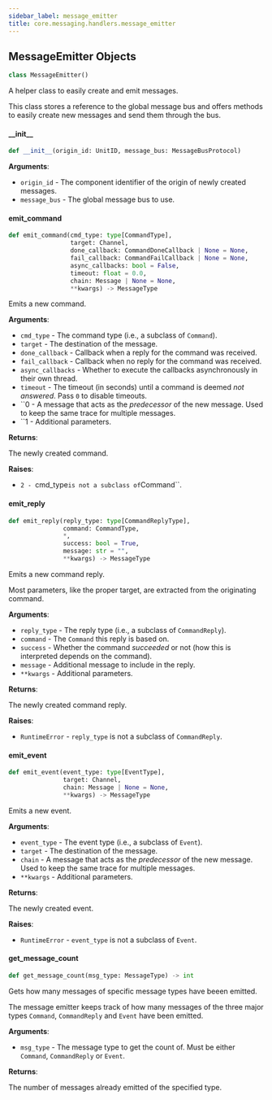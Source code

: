 ```yaml
---
sidebar_label: message_emitter
title: core.messaging.handlers.message_emitter
---
```


## MessageEmitter Objects

```python
class MessageEmitter()
```

A helper class to easily create and emit messages.

This class stores a reference to the global message bus and offers methods to easily create new messages and send them through the bus.

#### \_\_init\_\_

```python
def __init__(origin_id: UnitID, message_bus: MessageBusProtocol)
```

**Arguments**:

- `origin_id` - The component identifier of the origin of newly created messages.
- `message_bus` - The global message bus to use.

#### emit\_command

```python
def emit_command(cmd_type: type[CommandType],
                 target: Channel,
                 done_callback: CommandDoneCallback | None = None,
                 fail_callback: CommandFailCallback | None = None,
                 async_callbacks: bool = False,
                 timeout: float = 0.0,
                 chain: Message | None = None,
                 **kwargs) -> MessageType
```

Emits a new command.

**Arguments**:

- `cmd_type` - The command type (i.e., a subclass of ``Command``).
- `target` - The destination of the message.
- `done_callback` - Callback when a reply for the command was received.
- `fail_callback` - Callback when no reply for the command was received.
- `async_callbacks` - Whether to execute the callbacks asynchronously in their own thread.
- `timeout` - The timeout (in seconds) until a command is deemed *not answered*. Pass ``0`` to disable timeouts.
- ``0 - A message that acts as the *predecessor* of the new message. Used to keep the same trace for multiple messages.
- ``1 - Additional parameters.
  

**Returns**:

  The newly created command.
  

**Raises**:

- ``2 - ``cmd_type`` is not a subclass of ``Command``.

#### emit\_reply

```python
def emit_reply(reply_type: type[CommandReplyType],
               command: CommandType,
               *,
               success: bool = True,
               message: str = "",
               **kwargs) -> MessageType
```

Emits a new command reply.

Most parameters, like the proper target, are extracted from the originating command.

**Arguments**:

- `reply_type` - The reply type (i.e., a subclass of ``CommandReply``).
- `command` - The ``Command`` this reply is based on.
- `success` - Whether the command *succeeded* or not (how this is interpreted depends on the command).
- `message` - Additional message to include in the reply.
- `**kwargs` - Additional parameters.
  

**Returns**:

  The newly created command reply.
  

**Raises**:

- `RuntimeError` - ``reply_type`` is not a subclass of ``CommandReply``.

#### emit\_event

```python
def emit_event(event_type: type[EventType],
               target: Channel,
               chain: Message | None = None,
               **kwargs) -> MessageType
```

Emits a new event.

**Arguments**:

- `event_type` - The event type (i.e., a subclass of ``Event``).
- `target` - The destination of the message.
- `chain` - A message that acts as the *predecessor* of the new message. Used to keep the same trace for multiple messages.
- `**kwargs` - Additional parameters.
  

**Returns**:

  The newly created event.
  

**Raises**:

- `RuntimeError` - ``event_type`` is not a subclass of ``Event``.

#### get\_message\_count

```python
def get_message_count(msg_type: MessageType) -> int
```

Gets how many messages of specific message types have beeen emitted.

The message emitter keeps track of how many messages of the three major types ``Command``, ``CommandReply`` and
``Event`` have been emitted.

**Arguments**:

- `msg_type` - The message type to get the count of. Must be either ``Command``, ``CommandReply`` or ``Event``.
  

**Returns**:

  The number of messages already emitted of the specified type.

